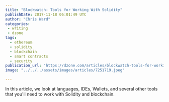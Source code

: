 ```yaml
---
title: "Blockwatch- Tools for Working With Solidity"
publishDate: 2017-11-18 06:01:49 UTC
author: "Chris Ward"
categories:
 - writing
 - dzone
tags:
  - ethereum
  - solidity
  - blockchain
  - smart contracts
  - security
publication_url: "https://dzone.com/articles/blockwatch-tools-for-working-with-solidity"
image: "../../../assets/images/articles/7251719.jpeg"

---
```

In this article, we look at languages, IDEs, Wallets, and several other tools that you'll need to work with Solidity and blockchain.

